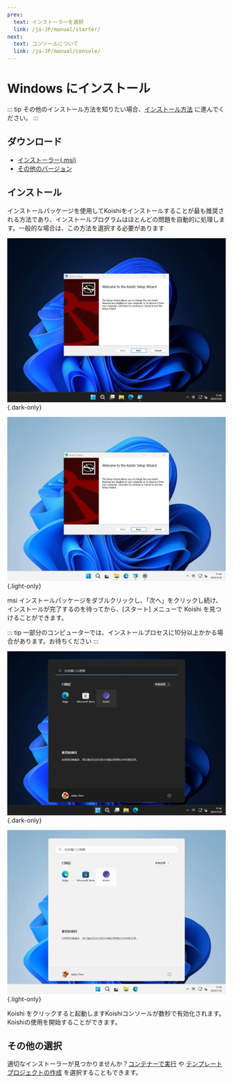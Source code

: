 ```yaml
---
prev:
  text: インストーラーを選択
  link: /ja-JP/manual/starter/
next:
  text: コンソールについて
  link: /ja-JP/manual/console/
---
```


# Windows にインストール

::: tip
その他のインストール方法を知りたい場合、[インストール方法](./index.md) に進んでください。
:::

## ダウンロード

- [インストーラー(.msi)](https://k.ilharp.cc/win.msi)
- [その他のバージョン](https://github.com/koishijs/koishi-desktop/releases)

## インストール

インストールパッケージを使用してKoishiをインストールすることが最も推奨される方法であり、インストールプログラムはほとんどの問題を自動的に処理します。一般的な場合は、この方法を選択する必要があります

![msi-installer](/manual/windows/msi-installer-dark.webp) {.dark-only}

![msi-installer](/manual/windows/msi-installer-light.webp) {.light-only}

msi インストールパッケージをダブルクリックし、「次へ」をクリックし続け、インストールが完了するのを待ってから、[スタート] メニューで Koishi を見つけることができます。

::: tip
一部分のコンピューターでは、インストールプロセスに10分以上かかる場合があります。お待ちください
:::

![start-menu](/manual/windows/start-menu-dark.webp) {.dark-only}

![start-menu](/manual/windows/start-menu-light.webp) {.light-only}

Koishi をクリックすると起動しますKoishiコンソールが数秒で有効化されます。Koishiの使用を開始することができます。

## その他の選択

適切なインストーラーが見つかりませんか？[コンテナーで実行](./docker.md) や [テンプレートプロジェクトの作成](./boilerplate.md) を選択することもできます。
